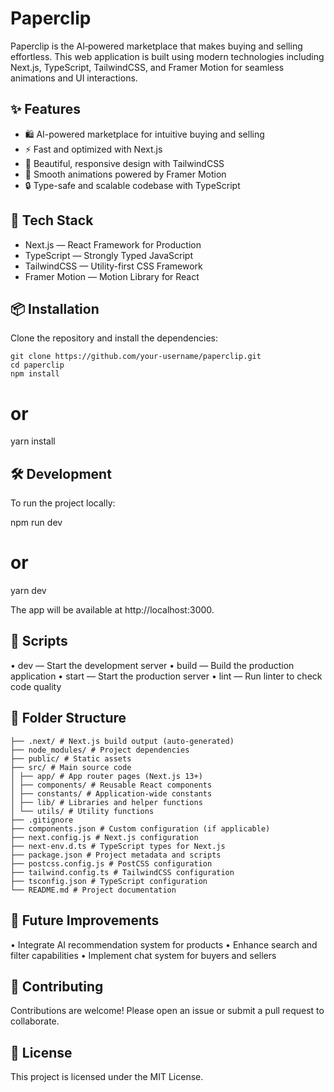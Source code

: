# Paperclip

Paperclip is the AI‑powered marketplace that makes buying and selling effortless.
This web application is built using modern technologies including Next.js, TypeScript, TailwindCSS, and Framer Motion for seamless animations and UI interactions.

## ✨ Features

- 🛍️ AI-powered marketplace for intuitive buying and selling
- ⚡ Fast and optimized with Next.js
- 🎨 Beautiful, responsive design with TailwindCSS
- 🎥 Smooth animations powered by Framer Motion
- 🔒 Type-safe and scalable codebase with TypeScript

## 🚀 Tech Stack

- Next.js — React Framework for Production
- TypeScript — Strongly Typed JavaScript
- TailwindCSS — Utility-first CSS Framework
- Framer Motion — Motion Library for React

## 📦 Installation

Clone the repository and install the dependencies:

```
git clone https://github.com/your-username/paperclip.git
cd paperclip
npm install
```

# or

yarn install

## 🛠️ Development

To run the project locally:

npm run dev

# or

yarn dev

The app will be available at http://localhost:3000.

## 📄 Scripts

• dev — Start the development server
• build — Build the production application
• start — Start the production server
• lint — Run linter to check code quality

## 📁 Folder Structure

```
├── .next/ # Next.js build output (auto-generated)
├── node_modules/ # Project dependencies
├── public/ # Static assets
├── src/ # Main source code
│ ├── app/ # App router pages (Next.js 13+)
│ ├── components/ # Reusable React components
│ ├── constants/ # Application-wide constants
│ ├── lib/ # Libraries and helper functions
│ └── utils/ # Utility functions
├── .gitignore
├── components.json # Custom configuration (if applicable)
├── next.config.js # Next.js configuration
├── next-env.d.ts # TypeScript types for Next.js
├── package.json # Project metadata and scripts
├── postcss.config.js # PostCSS configuration
├── tailwind.config.ts # TailwindCSS configuration
├── tsconfig.json # TypeScript configuration
└── README.md # Project documentation
```

## 🧠 Future Improvements

• Integrate AI recommendation system for products
• Enhance search and filter capabilities
• Implement chat system for buyers and sellers

## 🤝 Contributing

Contributions are welcome! Please open an issue or submit a pull request to collaborate.

## 📜 License

This project is licensed under the MIT License.
